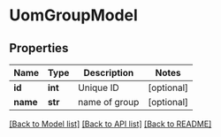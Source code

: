 # UomGroupModel

## Properties
Name | Type | Description | Notes
------------ | ------------- | ------------- | -------------
**id** | **int** | Unique ID | [optional] 
**name** | **str** | name of group | [optional] 

[[Back to Model list]](../README.md#documentation-for-models) [[Back to API list]](../README.md#documentation-for-api-endpoints) [[Back to README]](../README.md)



